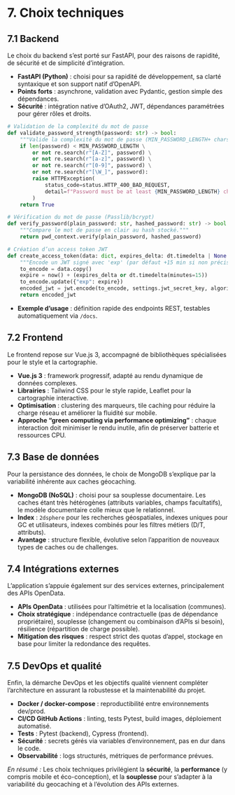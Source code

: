 # 7. Choix techniques

## 7.1 Backend

Le choix du backend s’est porté sur FastAPI, pour des raisons de rapidité, de sécurité et de simplicité d’intégration.

* **FastAPI (Python)** : choisi pour sa rapidité de développement, sa clarté syntaxique et son support natif d’OpenAPI.
* **Points forts** : asynchrone, validation avec Pydantic, gestion simple des dépendances.
* **Sécurité** : intégration native d’OAuth2, JWT, dépendances paramétrées pour gérer rôles et droits.

```python
# Validation de la complexité du mot de passe
def validate_password_strength(password: str) -> bool:
    """Valide la complexité du mot de passe (MIN_PASSWORD_LENGTH+ chars, A/a/0/special). Lève HTTP 400 sinon."""
    if len(password) < MIN_PASSWORD_LENGTH \
        or not re.search(r"[A-Z]", password) \
        or not re.search(r"[a-z]", password) \
        or not re.search(r"[0-9]", password) \
        or not re.search(r"[\W_]", password):
        raise HTTPException(
            status_code=status.HTTP_400_BAD_REQUEST,
            detail=f"Password must be at least {MIN_PASSWORD_LENGTH} characters and include uppercase, lowercase, number, and special character."
        )
    return True
```

```python
# Vérification du mot de passe (Passlib/bcrypt)
def verify_password(plain_password: str, hashed_password: str) -> bool:
    """Compare le mot de passe en clair au hash stocké."""
    return pwd_context.verify(plain_password, hashed_password)
```

```python
# Création d’un access token JWT
def create_access_token(data: dict, expires_delta: dt.timedelta | None = None):
    """Encode un JWT signé avec 'exp' (par défaut +15 min si non précisé)."""
    to_encode = data.copy()
    expire = now() + (expires_delta or dt.timedelta(minutes=15))
    to_encode.update({"exp": expire})
    encoded_jwt = jwt.encode(to_encode, settings.jwt_secret_key, algorithm=settings.jwt_algorithm)
    return encoded_jwt
```

* **Exemple d’usage** : définition rapide des endpoints REST, testables automatiquement via `/docs`.

## 7.2 Frontend

Le frontend repose sur Vue.js 3, accompagné de bibliothèques spécialisées pour le style et la cartographie.

* **Vue.js 3** : framework progressif, adapté au rendu dynamique de données complexes.
* **Librairies** : Tailwind CSS pour le style rapide, Leaflet pour la cartographie interactive.
* **Optimisation** : clustering des marqueurs, tile caching pour réduire la charge réseau et améliorer la fluidité sur mobile.
* **Approche “green computing via performance optimizing”** : chaque interaction doit minimiser le rendu inutile, afin de préserver batterie et ressources CPU.

## 7.3 Base de données

Pour la persistance des données, le choix de MongoDB s’explique par la variabilité inhérente aux caches géocaching.

* **MongoDB (NoSQL)** : choisi pour sa souplesse documentaire. Les caches étant très hétérogènes (attributs variables, champs facultatifs), le modèle documentaire colle mieux que le relationnel.
* **Index** : `2dsphere` pour les recherches géospatiales, indexes uniques pour GC et utilisateurs, indexes combinés pour les filtres métiers (D/T, attributs).
* **Avantage** : structure flexible, évolutive selon l’apparition de nouveaux types de caches ou de challenges.

## 7.4 Intégrations externes

L’application s’appuie également sur des services externes, principalement des APIs OpenData.

* **APIs OpenData** : utilisées pour l’altimétrie et la localisation (communes).
* **Choix stratégique** : indépendance contractuelle (pas de dépendance propriétaire), souplesse (changement ou combinaison d’APIs si besoin), résilience (répartition de charge possible).
* **Mitigation des risques** : respect strict des quotas d’appel, stockage en base pour limiter la redondance des requêtes.

## 7.5 DevOps et qualité

Enfin, la démarche DevOps et les objectifs qualité viennent compléter l’architecture en assurant la robustesse et la maintenabilité du projet.

* **Docker / docker-compose** : reproductibilité entre environnements dev/prod.
* **CI/CD GitHub Actions** : linting, tests Pytest, build images, déploiement automatisé.
* **Tests** : Pytest (backend), Cypress (frontend).
* **Sécurité** : secrets gérés via variables d’environnement, pas en dur dans le code.
* **Observabilité** : logs structurés, métriques de performance prévues.

*En résumé :* Les choix techniques privilégient la **sécurité**, la **performance** (y compris mobile et éco-conception), et la **souplesse** pour s’adapter à la variabilité du geocaching et à l’évolution des APIs externes.
